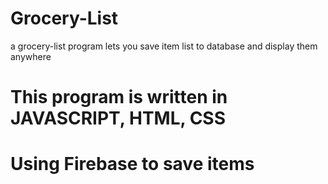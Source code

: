 # Grocery-List
a grocery-list program lets you save item list to database and display them anywhere

# This program is written in JAVASCRIPT, HTML, CSS
# Using Firebase to save items
